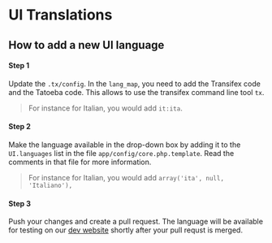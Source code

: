UI Translations
===============

How to add a new UI language
----------------------------

#### Step 1

Update the `.tx/config`. In the `lang_map`, you need to
add the Transifex code and the Tatoeba code. This
allows to use the transifex command line tool `tx`.

> For instance for Italian, you would add `it:ita`.


#### Step 2

Make the language available in the drop-down box
by adding it to the `UI.languages` list in the file
`app/config/core.php.template`. Read the comments in
that file for more information.

> For instance for Italian, you would add `array('ita', null, 'Italiano'),`


#### Step 3

Push your changes and create a pull request. The language will 
be available for testing on our [dev website](https://dev.tatoeba.org)
shortly after your pull requst is merged.
